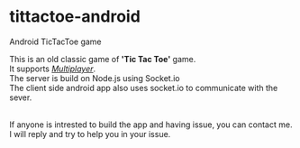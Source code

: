 # tittactoe-android
Android TicTacToe game 

This is an old classic game of <strong>'Tic Tac Toe'</strong> game. <br /> 
It supports <i><u>Multiplayer</i></u>. <br /> 
The server is build on Node.js using Socket.io <br /> 
The client side android app also uses socket.io to communicate with the sever. <br /> <br /> 

If anyone is intrested to build the app and having issue, you can contact me. I will reply and try to help you in your issue.
